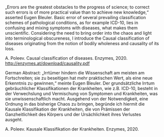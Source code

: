 „Errors are the greatest obstacles to the progress of science; to correct such errors is of more practical value than to achieve new knowledge,“ asserted Eugen Bleuler. Basic error of several prevailing classification schemes of pathological conditions, as for example ICD-10, lies in confusing and mixing symptoms with diseases, what makes them unscientific. Considering the need to bring order into the chaos and light into terminological obscureness, I introduce the Causal classification of diseases originating from the notion of bodily wholeness and causality of its loss. 

A. Poleev. Causal classification of diseases. Enzymes, 2020.
http://enzymes.at/download/causality.pdf 

German Abstract: „Irrtümer hindern die Wissenschaft am meisten am Fortschreiten; sie zu beseitigen hat mehr praktischen Wert, als eine neue Erkenntnis zu gewinnen,“ meinte Eugen Bleuler. Der grundsätzliche Irrtum gebräuchlicher Klassifikationen der Krankheiten, wie z.B. ICD-10, besteht in der Verwechslung und Vermischung von Symptomen und Krankheiten, was sie unwissenschaftlich macht. Ausgehend von der Notwendigkeit, eine Ordnung in das bisherige Chaos zu bringen, begründe ich hiermit die Kausale Klassifikation der Krankheiten, die von Prämissen der Ganzheitlichkeit des Körpers und der Ursächlichkeit ihres Verlustes ausgeht. 

A. Poleev. Kausale Klassifikation der Krankheiten. Enzymes, 2020.
